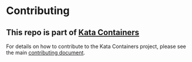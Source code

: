 # Contributing

## This repo is part of [Kata Containers](https://katacontainers.io)

For details on how to contribute to the Kata Containers project, please see the main [contributing document](https://github.com/kata-containers/community/blob/master/CONTRIBUTING.md).

